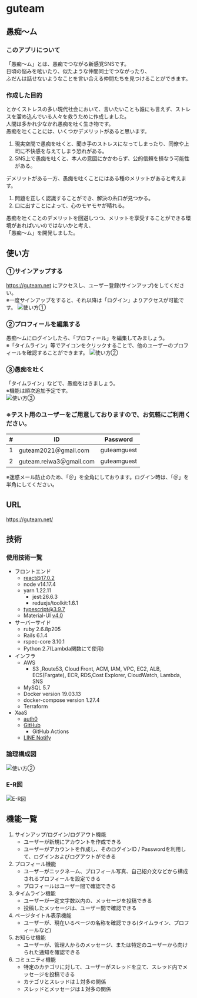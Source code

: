 # guteam
## 愚痴〜ム　　
### このアプリについて
「愚痴〜ム」とは、愚痴でつながる新感覚SNSです。  
日頃の悩みを呟いたり、似たような仲間同士でつながったり、  
ふだんは話せないようなことを言い合える仲間たちを見つけることができます。

### 作成した目的  
とかくストレスの多い現代社会において、言いたいことも誰にも言えず、ストレスを溜め込んでいる人々を救うために作成しました。  
人間は多かれ少なかれ愚痴を吐く生き物です。  
愚痴を吐くことには、いくつかデメリットがあると思います。  

1. 現実空間で愚痴を吐くと、聞き手のストレスになってしまったり、同僚や上司に不快感を与えてしまう恐れがある。  
2. SNS上で愚痴を吐くと、本人の意図にかかわらず、公的信頼を損なう可能性がある。

デメリットがある一方、愚痴を吐くことにはある種のメリットがあると考えます。

1. 問題を正しく認識することができ、解決の糸口が見つかる。  
2. 口に出すことによって、心のモヤモヤが晴れる。

愚痴を吐くことのデメリットを回避しつつ、メリットを享受することができる環境があればいいのではないかと考え、  
「愚痴〜ム」を開発しました。  


## 使い方
### ①サインアップする
https://guteam.net にアクセスし、ユーザー登録(サインアップ)をしてください。  
※一度サインアップをすると、それ以降は「ログイン」よりアクセスが可能です。
![使い方①](docs/img/tutorial1.jpeg)
### ②プロフィールを編集する
愚痴〜ムにログインしたら、「プロフィール」を編集してみましょう。  
※「タイムライン」等でアイコンをクリックすることで、他のユーザーのプロフィールを確認することができます。
![使い方②](docs/img/tutorial2.jpeg)

### ③愚痴を吐く
「タイムライン」などで、愚痴をはきましょう。  
※機能は順次追加予定です。  
![使い方③](docs/img/tutorial3.jpeg)  
### ※テスト用のユーザーをご用意しておりますので、お気軽にご利用ください。  
#|  ID  |  Password  |
|----| ---- | ---- |
|1|  guteam2021＠gmail.com  |  guteamguest  |
|2|  guteam.reiwa3＠gmail.com  |  guteamguest  |

※迷惑メール防止のため、「＠」を全角にしております。ログイン時は、「＠」を半角にしてください。 

## URL　　
https://guteam.net/
## 技術　　
### 使用技術一覧
- フロントエンド
    - react@17.0.2
    - node v14.17.4
    - yarn  1.22.11
        - jest:26.6.3
        - reduxjs/toolkit:1.6.1
    - typescript@3.9.7
    - Material-UI  [v4.0](https://v4.mui.com/)
- サーバーサイド
    - ruby 2.6.8p205 
    - Rails 6.1.4  
    - rspec-core 3.10.1
    - Python 2.7(Lambda関数にて使用)
- インフラ
    - AWS
      - S3 ,Route53, Cloud Front, ACM, IAM, VPC, EC2, ALB, ECS(Fargate), ECR, RDS,Cost Explorer, CloudWatch,  Lambda, SNS
    - MySQL 5.7
    - Docker version 19.03.13
    - docker-compose version 1.27.4
    - Terraform
- XaaS
    - [auth0](https://auth0.com/jp)
    - [GitHub](https://github.co.jp/)
        - GitHub Actions
    - [LINE Notify](https://notify-bot.line.me/ja/)
### 論理構成図
![使い方②](docs/img/architecture.jpeg)
### E-R図
![E-R図](docs/img/ER1.jpeg)

## 機能一覧
1. サインアップ/ログイン/ログアウト機能  
    - ユーザーが新規にアカウントを作成できる
    - ユーザーがアカウントを作成し、そのログインID / Passwordを利用して、ログインおよびログアウトができる
2. プロフィール機能  
    - ユーザーがニックネーム、プロフィール写真、自己紹介文などから構成されるプロフィールを設定できる
    - プロフィールはユーザー間で確認できる
3. タイムライン機能
    - ユーザーが一定文字数以内の、メッセージを投稿できる
    - 投稿したメッセージは、ユーザー間で確認できる
4. ページタイトル表示機能
    - ユーザーが、現在いるページの名称を確認できる(タイムライン、プロフィールなど)
5. お知らせ機能
    - ユーザーが、管理人からのメッセージ、または特定のユーザーから向けられた通知を確認できる
6. コミュニティ機能
    - 特定のカテゴリに対して、ユーザーがスレッドを立て、スレッド内でメッセージを投稿できる
    - カテゴリとスレッドは１対多の関係
    - スレッドとメッセージは１対多の関係

